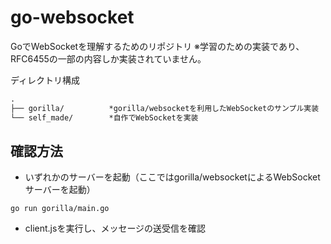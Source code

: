 # go-websocket
GoでWebSocketを理解するためのリポジトリ
※学習のための実装であり、RFC6455の一部の内容しか実装されていません。

ディレクトリ構成
```txt
.
├── gorilla/          *gorilla/websocketを利用したWebSocketのサンプル実装
└── self_made/        *自作でWebSocketを実装
```

## 確認方法
- いずれかのサーバーを起動（ここではgorilla/websocketによるWebSocketサーバーを起動）
```
go run gorilla/main.go
```

- client.jsを実行し、メッセージの送受信を確認